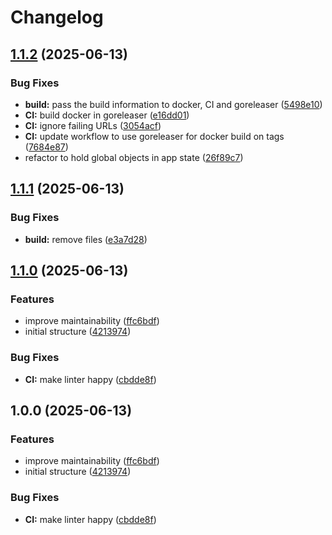 # Changelog

## [1.1.2](https://github.com/meysam81/healthchecks-client/compare/v1.1.1...v1.1.2) (2025-06-13)


### Bug Fixes

* **build:** pass the build information to docker, CI and goreleaser ([5498e10](https://github.com/meysam81/healthchecks-client/commit/5498e10571619e33d4c34ea16fb458fa9ce3d5ad))
* **CI:** build docker in goreleaser ([e16dd01](https://github.com/meysam81/healthchecks-client/commit/e16dd010e1eee8448903fddac6c92f2a68c3b3f2))
* **CI:** ignore failing URLs ([3054acf](https://github.com/meysam81/healthchecks-client/commit/3054acf25babaf4c53668dbc74a0bd5883e6ac5b))
* **CI:** update workflow to use goreleaser for docker build on tags ([7684e87](https://github.com/meysam81/healthchecks-client/commit/7684e8786285e4acf10dfdb633f15f3d22442178))
* refactor to hold global objects in app state ([26f89c7](https://github.com/meysam81/healthchecks-client/commit/26f89c7c2fa7edd0abdbe078b0abaf209f5a8879))

## [1.1.1](https://github.com/meysam81/healthchecks-client/compare/v1.1.0...v1.1.1) (2025-06-13)


### Bug Fixes

* **build:** remove files ([e3a7d28](https://github.com/meysam81/healthchecks-client/commit/e3a7d28dac4ca3d491fc33ca27bc13d6de4d5d62))

## [1.1.0](https://github.com/meysam81/healthchecks-client/compare/v1.0.0...v1.1.0) (2025-06-13)


### Features

* improve maintainability ([ffc6bdf](https://github.com/meysam81/healthchecks-client/commit/ffc6bdf2339c8a49d1518021af9932601674cb1a))
* initial structure ([4213974](https://github.com/meysam81/healthchecks-client/commit/4213974757a5aff6d52d5e749a78a9a2c021eb12))


### Bug Fixes

* **CI:** make linter happy ([cbdde8f](https://github.com/meysam81/healthchecks-client/commit/cbdde8f46453120976d555a9078fcfb8b4ef2587))

## 1.0.0 (2025-06-13)


### Features

* improve maintainability ([ffc6bdf](https://github.com/meysam81/healthchecks-client/commit/ffc6bdf2339c8a49d1518021af9932601674cb1a))
* initial structure ([4213974](https://github.com/meysam81/healthchecks-client/commit/4213974757a5aff6d52d5e749a78a9a2c021eb12))


### Bug Fixes

* **CI:** make linter happy ([cbdde8f](https://github.com/meysam81/healthchecks-client/commit/cbdde8f46453120976d555a9078fcfb8b4ef2587))

